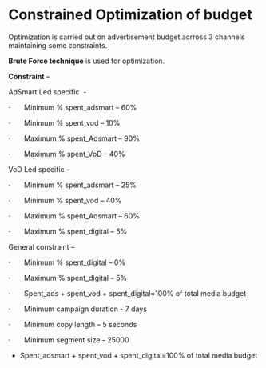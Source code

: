 # Constrained Optimization of budget 
 
 Optimization is carried out on advertisement budget acrross 3 channels maintaining some constraints.
 
 **Brute Force technique** is used for optimization. 


**Constraint** –

AdSmart Led specific  -

·       Minimum % spent\_adsmart – 60%

·       Minimum % spent\_vod – 10%

·       Maximum % spent\_Adsmart – 90%

·       Maximum % spent\_VoD – 40%

VoD Led specific –

·       Minimum % spent\_adsmart – 25%

·       Minimum % spent\_vod – 40%

·       Maximum % spent\_Adsmart – 60%

·       Maximum % spent\_digital – 5%

General constraint –

·       Minimum % spent\_digital – 0%

·       Maximum % spent\_digital – 5%

·       Spent\_ads + spent\_vod + spent\_digital=100% of total media budget

·       Minimum campaign duration - 7 days

·       Minimum copy length – 5 seconds

·       Minimum segment size - 25000

* Spent_adsmart + spent_vod + spent_digital=100% of total media budget






